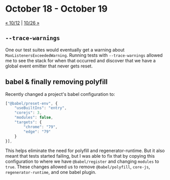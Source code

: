 # October 18 - October 19

[« 10/12](1012.md) | [10/26 »](1026.md)

## `--trace-warnings`

One our test suites would eventually get a warning about `MaxListenersExceededWarning`. Running tests with `--trace-warnings` allowed me to see the stack for when that occurred and discover that we have a global event emitter that never gets reset.

## babel & finally removing polyfill

Recently changed a project's babel configuration to:

```javascript
["@babel/preset-env", {
    "useBuiltIns": "entry",
    "corejs": 3,
    "modules": false,
    "targets": {
        "chrome": "79",
        "edge": "79"
    }
}],
```

This helps eliminate the need for polyfill and regenerator-runtime. But it also meant that tests started failing, but I was able to fix that by copying this configuration to where we have `@babel/register` and changing `modules` to `true`. These changes allowed us to remove `@babel/polyfill`, `core-js`, `regenerator-runtime`, and one babel plugin.

